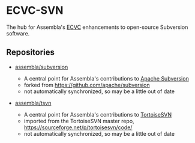 # ECVC-SVN
The hub for Assembla's [ECVC](https://www.assembla.com/ecvc) enhancements to open-source Subversion software.

## Repositories
* [assembla/subversion](https://github.com/assembla/subversion)
    * A central point for Assembla's contributions to [Apache Subversion](http://subversion.apache.org)
    * forked from https://github.com/apache/subversion
    * not automatically synchronized, so may be a little out of date

* [assembla/tsvn](https://github.com/assembla/tsvn)
    * A central point for Assembla's contributions to [TortoiseSVN](http://tortoisesvn.net)
    * imported from the TortoiseSVN master repo, https://sourceforge.net/p/tortoisesvn/code/
    * not automatically synchronized, so may be a little out of date
